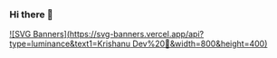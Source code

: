 ### Hi there 👋
[![SVG Banners](https://svg-banners.vercel.app/api?type=luminance&text1=Krishanu Dev%20🌻&width=800&height=400)](https://github.com/Akshay090/svg-banners)
<!--
**kd1995-max/kd1995-max** is a ✨ _special_ ✨ repository because its `README.md` (this file) appears on your GitHub profile.

Here are some ideas to get you started:

- 🔭 I’m currently working on ...
- 🌱 I’m currently learning ...
- 👯 I’m looking to collaborate on ...
- 🤔 I’m looking for help with ...
- 💬 Ask me about ...
- 📫 How to reach me: ...
- 😄 Pronouns: ...
- ⚡ Fun fact: ...
-->
